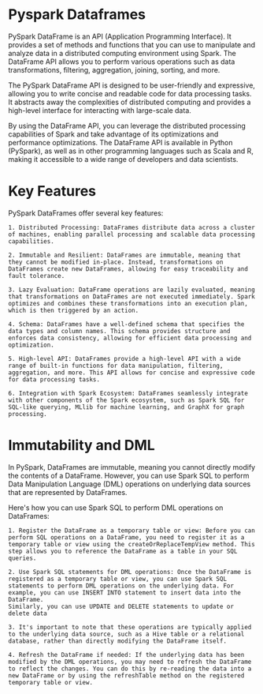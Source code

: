 # Pyspark Dataframes

PySpark DataFrame is an API (Application Programming Interface). It provides a set of methods and functions that you can use to manipulate and analyze data in a distributed computing environment using Spark. The DataFrame API allows you to perform various operations such as data transformations, filtering, aggregation, joining, sorting, and more.

The PySpark DataFrame API is designed to be user-friendly and expressive, allowing you to write concise and readable code for data processing tasks. It abstracts away the complexities of distributed computing and provides a high-level interface for interacting with large-scale data.

By using the DataFrame API, you can leverage the distributed processing capabilities of Spark and take advantage of its optimizations and performance optimizations. The DataFrame API is available in Python (PySpark), as well as in other programming languages such as Scala and R, making it accessible to a wide range of developers and data scientists.

# Key Features

PySpark DataFrames offer several key features:

    1. Distributed Processing: DataFrames distribute data across a cluster of machines, enabling parallel processing and scalable data processing capabilities.

    2. Immutable and Resilient: DataFrames are immutable, meaning that they cannot be modified in-place. Instead, transformations on DataFrames create new DataFrames, allowing for easy traceability and fault tolerance.

    3. Lazy Evaluation: DataFrame operations are lazily evaluated, meaning that transformations on DataFrames are not executed immediately. Spark optimizes and combines these transformations into an execution plan, which is then triggered by an action.

    4. Schema: DataFrames have a well-defined schema that specifies the data types and column names. This schema provides structure and enforces data consistency, allowing for efficient data processing and optimization.

    5. High-level API: DataFrames provide a high-level API with a wide range of built-in functions for data manipulation, filtering, aggregation, and more. This API allows for concise and expressive code for data processing tasks.

    6. Integration with Spark Ecosystem: DataFrames seamlessly integrate with other components of the Spark ecosystem, such as Spark SQL for SQL-like querying, MLlib for machine learning, and GraphX for graph processing.

# Immutability and DML

In PySpark, DataFrames are immutable, meaning you cannot directly modify the contents of a DataFrame. However, you can use Spark SQL to perform Data Manipulation Language (DML) operations on underlying data sources that are represented by DataFrames.

Here's how you can use Spark SQL to perform DML operations on DataFrames:

    1. Register the DataFrame as a temporary table or view: Before you can perform SQL operations on a DataFrame, you need to register it as a temporary table or view using the createOrReplaceTempView method. This step allows you to reference the DataFrame as a table in your SQL queries.

    2. Use Spark SQL statements for DML operations: Once the DataFrame is registered as a temporary table or view, you can use Spark SQL statements to perform DML operations on the underlying data. For example, you can use INSERT INTO statement to insert data into the DataFrame.
    Similarly, you can use UPDATE and DELETE statements to update or delete data

    3. It's important to note that these operations are typically applied to the underlying data source, such as a Hive table or a relational database, rather than directly modifying the DataFrame itself.

    4. Refresh the DataFrame if needed: If the underlying data has been modified by the DML operations, you may need to refresh the DataFrame to reflect the changes. You can do this by re-reading the data into a new DataFrame or by using the refreshTable method on the registered temporary table or view.

